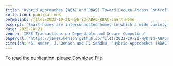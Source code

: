 ```yaml
---
title: "Hybrid Approaches (ABAC and RBAC) Toward Secure Access Control in Smart Home IoT"
collection: publications
permalink: /files/2022-10-21-Hybrid-ABAC-RBAC-Smart-Home
excerpt: 'Smart homes are interconnected homes in which a wide variety of digital devices with limited resources communicate with multiple users and among themselves using multiple protocols. The deployment of resource-limited devices and the use of a wide range of technologies expand the attack surface and position the smart home as a target for many potential security threats. Access control is among the top security challenges in smart home IoT. Several access control models have been developed or adapted for IoT in general, with a few specifically designed for the smart home IoT domain. Most of these models are built on the role-based access control (RBAC) model or the attribute-based access control (ABAC) model. However, recently some researchers demonstrated that the need arises for a hybrid model combining ABAC and RBAC, thereby incorporating the benefits of both models to better meet IoT access control challenges in general and smart homes requirements in particular. In this paper, we used two approaches to develop two different hybrid models for smart home IoT. We followed a role-centric approach and an attribute-centric approach to develop HyBAC RC and HyBAC AC , respectively. We formally define these models and illustrate their features through a use case scenario demonstration. We further provide a proof-of-concept implementation for each model in Amazon Web Services (AWS) IoT platform. Finally, we conduct a theoretical comparison between the two models proposed in this paper in addition to the EGRBAC model (RBAC model for smart home IoT) and HABAC model (ABAC model for smart home IoT), which were previously developed to meet smart homes’ challenges.'
date: 2022-10-21
venue: 'IEEE Transactions on Dependable and Secure Computing'
paperurl: 'https://jamesobenson.github.io/files/2022-10-21-Hybrid-ABAC-RBAC-Smart-Home.pdf'
citation: 'S. Ameer, J. Benson and R. Sandhu, "Hybrid Approaches (ABAC and RBAC) Toward Secure Access Control in Smart Home IoT," in IEEE Transactions on Dependable and Secure Computing, vol. 20, no. 5, pp. 4032-4051, 1 Sept.-Oct. 2023, doi: 10.1109/TDSC.2022.3216297'
---
```


To read the publication, please <a href="files/2022-10-21-Hybrid-ABAC-RBAC-Smart-Home.pdf">Download File</a>
